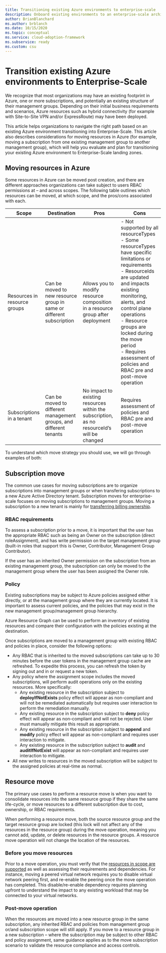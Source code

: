 ```yaml
---
title: Transitioning existing Azure environments to enterprise-scale 
description: Onboard existing environments to an enterprise-scale architecture
author: BrianBlanchard
ms.author: brblanch
ms.date: 10/15/2020
ms.topic: conceptual
ms.service: cloud-adoption-framework
ms.subservice: ready
ms.custom: csu
---
```


# Transition existing Azure environments to Enterprise-Scale

We recognize that most organizations may have an existing footprint in Azure, one or more subscriptions, and potentially an existing structure of their management groups. Depending on their initial business requirements and scenarios, Azure resources such as hybrid connectivity (for example with Site-to-Site VPN and/or ExpressRoute) may have been deployed.  

This article helps organizations to navigate the right path based on an existing Azure environment transitioning into Enterprise-Scale. This article also describes considerations for moving resources in Azure (for example, moving a subscription from one existing management group to another management group), which will help you evaluate and plan for transitioning your existing Azure environment to Enterprise-Scale landing zones.

## Moving resources in Azure

Some resources in Azure can be moved post creation, and there are different approaches organizations can take subject to users RBAC permissions at – and across scopes. The following table outlines which resources can be moved, at which scope, and the pros/cons associated with each.

| Scope | Destination | Pros | Cons |
|--|--|--|--|
| Resources in resource groups | Can be moved to new resource group in same or different subscription  | Allows you to modify resource composition in a resource group after deployment | - Not supported by all resourceTypes <br> - Some resourceTypes have specific limitations or requirements <br> - ResourceIds are updated and impacts existing monitoring, alerts, and control plane operations <br> - Resource groups are locked during the move period <br> - Requires assessment of policies and RBAC pre and post-move operation |
| Subscriptions in a tenant  | Can be moved to different management groups, and different tenants | No impact to existing resources within the subscription, as no resourceId’s will be changed | Requires assessment of policies and RBAC pre and post-move operation |

To understand which move strategy you should use, we will go through examples of both:

## Subscription move

The common use cases for moving subscriptions are to organize subscriptions into management groups or when transfering subscriptions to a new Azure Active Directory tenant. Subscription moves for enterprise-scale focuses on moving subscriptions to management groups. Moving a subscription to a new tenant is mainly for [transferring billing ownership](/azure/cost-management-billing/manage/billing-subscription-transfer).

### RBAC requirements

To assess a subscription prior to a move, it is important that the user has the appropriate RBAC such as being an Owner on the subscription (direct roleAssignment), and has write permission on the target management group (built-in roles that support this is Owner, Contributor, Management Group Contributor).

If the user has an inherited Owner permission on the subscription from an existing management group, the subscription can only be moved to the management group where the user has been assigned the Owner role.

### Policy

Existing subscriptions may be subject to Azure policies assigned either directly, or at the management group where they are currently located. It is important to assess current policies, and the policies that may exist in the new management group/management group hierarchy.

Azure Resource Graph can be used to perform an inventory of existing resources and compare their configuration with the policies existing at the destination.

Once subscriptions are moved to a management group with existing RBAC and policies in place, consider the following options:

- Any RBAC that is inherited to the moved subscriptions can take up to 30 minutes before the user tokens in the management group cache are refreshed. To expedite this process, you can refresh the token by signing out and in or request a new token.
- Any policy where the assignment scope includes the moved subscriptions, will perform audit operations only on the existing resources. More specifically:
  - Any existing resource in the subscription subject to **deployIfNotExists** policy effect will appear as non-compliant and will not be remediated automatically but requires user interaction to perform the remediation manually.
  - Any existing resource in the subscription subject to **deny** policy effect will appear as non-compliant and will not be rejected. User must manually mitigate this result as appropriate.
  - Any existing resource in the subscription subject to **append** and **modify** policy effect will appear as non-compliant and requires user interaction to mitigate.
  - Any existing resource in the subscription subject to **audit** and **auditIfNotExist** will appear as non-compliant and requires user interaction to mitigate.
- All new writes to resources in the moved subscription will be subject to the assigned policies at real-time as normal.

## Resource move

The primary use cases to perform a resource move is when you want to consolidate resources into the same resource group if they share the same life-cycle, or move resources to a different subscription due to cost, ownership, or RBAC requirements.

When performing a resource move, both the source resource group and the target resource group are locked (this lock will not affect any of the resources in the resource group) during the move operation, meaning you cannot add, update, or delete resources in the resource groups. A resource move operation will not change the location of the resources.

### Before you move resources

Prior to a move operation, you must verify that the [resources in scope are supported](https://docs.microsoft.com/azure/azure-resource-manager/management/move-support-resources) as well as assessing their requirements and dependencies. For instance, moving a peered virtual network requires you to disable virtual network peering first, and re-enable the peering once the move operation has completed. This disable/re-enable dependency requires planning upfront to understand the impact to any existing workload that may be connected to your virtual networks.

### Post-move operation

When the resources are moved into a new resource group in the same subscription, any inherited RBAC and policies from management group or/and subscription scope will still apply. If you move to a resource group in a new subscription – where the subscription may be subject to other RBAC and policy assignment, same guidance applies as to the move subscription scenario to validate the resource compliance and access controls.
